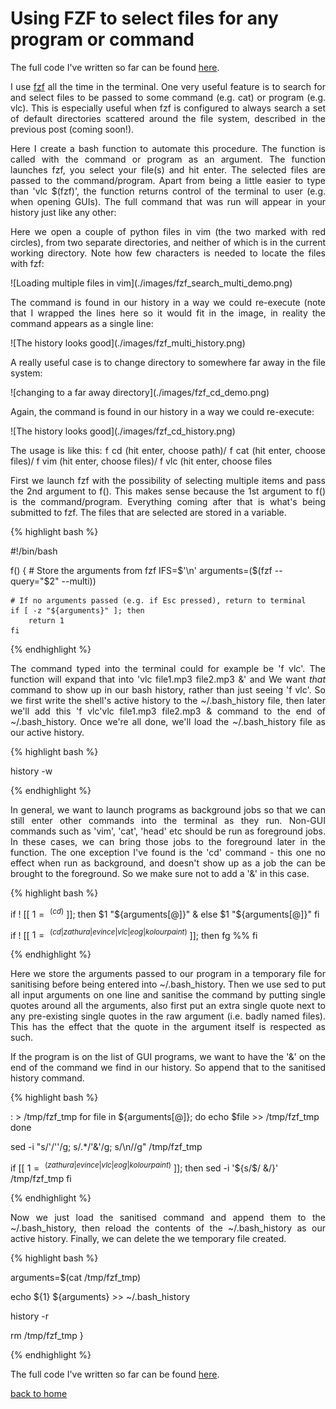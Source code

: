 # Using FZF to select files for any program or command

The full code I've written so far can be found [here](./full_code.md).

<div style="text-align: justify">
<p>I use <a href="https://github.com/junegunn/fzf">fzf</a> all the time in the
terminal. One very useful feature is to search for and select files to be
passed to some command (e.g. cat) or program (e.g. vlc). This is especially
useful when fzf is configured to always search a set of default directories
scattered around the file system, described in the previous post (coming
soon!).</p>

<p>Here I create a bash function to automate this procedure. The function is
called with the command or program as an argument. The function launches fzf,
you select your file(s) and hit enter. The selected files are passed to the
command/program. Apart from being a little easier to type than 'vlc $(fzf)',
the function returns control of the terminal to user (e.g. when opening GUIs).
The full command that was run will appear in your history just like any other:
</p>
</div>

<div style="text-align: justify">
<p>Here we open a couple of python files in vim (the two marked with red
circles), from two separate directories, and neither of which is in the current
working directory. Note how few characters is needed to locate the files with
fzf:</p>
</div>
![Loading multiple files in vim](./images/fzf_search_multi_demo.png)

<div style="text-align: justify">
<p>The command is found in our history in a way we could re-execute (note that
I wrapped the lines here so it would fit in the image, in reality the command
appears as a single line:</p>
</div>
![The history looks good](./images/fzf_multi_history.png)

<div style="text-align: justify">
<p>A really useful case is to change directory to somewhere far away in the
file system: </p>
</div>
![changing to a far away directory](./images/fzf_cd_demo.png)

<div style="text-align: justify">
<p>Again, the command is found in our history in a way we could re-execute:</p>
</div>
![The history looks good](./images/fzf_cd_history.png)

<div style="text-align: justify">
<p>The usage is like this:
f cd (hit enter, choose path)/
f cat (hit enter, choose files)/
f vim (hit enter, choose files)/
f vlc (hit enter, choose files</p>

<p>First we launch fzf with the possibility of selecting multiple items and
pass the 2nd argument to f(). This makes sense because the 1st argument to f()
is the command/program. Everything coming after that is what's being submitted
to fzf. The files that are selected are stored in a variable.</p>
</div>

{% highlight bash %}

#!/bin/bash

f() {
    # Store the arguments from fzf
    IFS=$'\n' arguments=($(fzf --query="$2" --multi))

    # If no arguments passed (e.g. if Esc pressed), return to terminal
    if [ -z "${arguments}" ]; then
        return 1
    fi

{% endhighlight %}

<div style="text-align: justify">
<p>The command typed into the terminal could for example be 'f vlc'. The
function will expand that into 'vlc file1.mp3 file2.mp3 &' and We want
<i>that</i> command to show up in our bash history, rather than just seeing 'f
vlc'. So we first write the shell's active history to the ~/.bash_history file,
then later we'll add this 'f vlc'vlc file1.mp3 file2.mp3 & command to the end
of ~/.bash_history. Once we're all done, we'll load the ~/.bash_history file as
our active history.</p> 
</div>

{% highlight bash %}

history -w

{% endhighlight %}

<div style="text-align: justify">
<p>In general, we want to launch programs as background jobs so that we can
still enter other commands into the terminal as they run. Non-GUI commands
such as 'vim', 'cat', 'head' etc should be run as foreground jobs. In these
cases, we can bring those jobs to the foreground later in the function. The one
exception I've found is the 'cd' command - this one no effect when run as
background, and doesn't show up as a job the can be brought to the foreground.
So we make sure not to add a '&' in this case.</p>
</div>

{% highlight bash %}

if ! [[ $1 =~ ^(cd)$ ]]; then
    $1 "${arguments[@]}" &
else
    $1 "${arguments[@]}"
fi

if ! [[ $1 =~ ^(cd|zathura|evince|vlc|eog|kolourpaint)$ ]]; then
    fg %%
fi

{% endhighlight %}

<div style="text-align: justify">
<p>Here we store the arguments passed to our program in a temporary file for
sanitising before being entered into ~/.bash_history. Then we use sed to put
all input arguments on one line and sanitise the command by putting single
quotes around all the arguments, also first put an extra single quote next to
any pre-existing single quotes in the raw argument (i.e. badly named files).
This has the effect that the quote in the argument itself is respected as
such.</p>

<p>If the program is on the list of GUI programs, we want to have the '&' on
the end of the command we find in our history. So append that to the sanitised
history command.</p>
</div>

{% highlight bash %}

: > /tmp/fzf_tmp
for file in ${arguments[@]}; do
    echo $file >> /tmp/fzf_tmp
done

sed -i "s/'/''/g; s/.*/'&'/g; s/\n//g" /tmp/fzf_tmp

if [[ $1 =~ ^(zathura|evince|vlc|eog|kolourpaint)$ ]]; then
    sed -i '${s/$/ \&/}' /tmp/fzf_tmp
fi

{% endhighlight %}

<div style="text-align: justify">
<p>Now we just load the sanitised command and append them to the
~/.bash_history, then reload the contents of the ~/.bash_history as our active
history. Finally, we can delete the we temporary file created.</p>
</div>

{% highlight bash %}

arguments=$(cat /tmp/fzf_tmp)

echo ${1} ${arguments} >> ~/.bash_history

history -r

rm /tmp/fzf_tmp
}

{% endhighlight %}

The full code I've written so far can be found [here](./full_code.md).

[back to home](../README.md)
